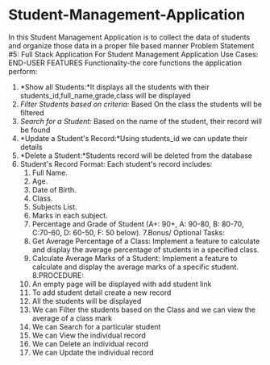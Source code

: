# Student-Management-Application
In this  Student Management Application  is to collect the data of students and organize those data in a proper file based manner 
Problem Statement #5: Full Stack Application For Student Management Application
Use Cases:
END-USER FEATURES
Functionality-the core functions the application perform:
1. *Show all Students:*It displays all the students with their students_id,full_name,grade,class will be displayed
2. *Filter Students based on criteria:* Based On the class the students will be filtered
3. *Search for a Student:* Based on the name of the student, their record will be found
4. *Update a Student's Record:*Using students_id we can update their details
5. *Delete a Student:*Students record will be deleted from the database
6. Student's Record Format: Each student's record  includes:
	1. Full Name.
	2. Age.
	3. Date of Birth.
	4. Class.
	5. Subjects List.
	6. Marks in each subject.
	7. Percentage and Grade of Student (A+: 90+, A: 90-80, B: 80-70, C:70-60, D: 60-50, F: 50 below).
7.Bonus/ Optional Tasks:
	1. Get Average Percentage of a Class: Implement a feature to calculate and display
the average percentage of students in a specified class.
	2. Calculate Average Marks of a Student: Implement a feature to calculate and
display the average marks of a specific student.
8.PROCEDURE:
	1. An empty page will be displayed with add student link
 	2. To add student detail create a new record
  	3. All the students will be displayed
   	4. We can Filter the students based on the Class and we can view the average of a class mark
   	5. We can Search for a particular student
   	6. We can View the individual record
   	7. We can Delete an individual record
   	8. We can Update the individual record
